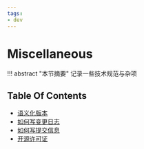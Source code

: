 ```yaml
---
tags:
- dev
---
```


# Miscellaneous

!!! abstract "本节摘要"
    记录一些技术规范与杂项

## Table Of Contents

- [语义化版本](Semantic_Versioning.md)
- [如何写变更日志](Changelog.md)
- [如何写提交信息](Commit_Message.md)
- [开源许可证](Licenses.md)
